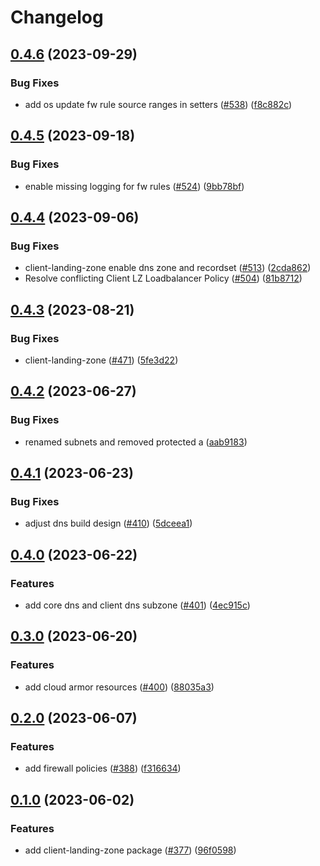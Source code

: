 # Changelog

## [0.4.6](https://github.com/GoogleCloudPlatform/pubsec-declarative-toolkit/compare/solutions/client-landing-zone/0.4.5...solutions/client-landing-zone/0.4.6) (2023-09-29)


### Bug Fixes

* add os update fw rule source ranges in setters ([#538](https://github.com/GoogleCloudPlatform/pubsec-declarative-toolkit/issues/538)) ([f8c882c](https://github.com/GoogleCloudPlatform/pubsec-declarative-toolkit/commit/f8c882ce1f32abc0a3b13829423886969f8b5e08))

## [0.4.5](https://github.com/GoogleCloudPlatform/pubsec-declarative-toolkit/compare/solutions/client-landing-zone/0.4.4...solutions/client-landing-zone/0.4.5) (2023-09-18)


### Bug Fixes

* enable missing logging for fw rules ([#524](https://github.com/GoogleCloudPlatform/pubsec-declarative-toolkit/issues/524)) ([9bb78bf](https://github.com/GoogleCloudPlatform/pubsec-declarative-toolkit/commit/9bb78bf67f0bc76ba414435c1ae2483144f2eaac))

## [0.4.4](https://github.com/GoogleCloudPlatform/pubsec-declarative-toolkit/compare/solutions/client-landing-zone/0.4.3...solutions/client-landing-zone/0.4.4) (2023-09-06)


### Bug Fixes

* client-landing-zone enable dns zone and recordset ([#513](https://github.com/GoogleCloudPlatform/pubsec-declarative-toolkit/issues/513)) ([2cda862](https://github.com/GoogleCloudPlatform/pubsec-declarative-toolkit/commit/2cda8628264e703db92b91c84651aa8a8c312b52))
* Resolve conflicting Client LZ Loadbalancer Policy ([#504](https://github.com/GoogleCloudPlatform/pubsec-declarative-toolkit/issues/504)) ([81b8712](https://github.com/GoogleCloudPlatform/pubsec-declarative-toolkit/commit/81b8712c880ce4c784f359b3b991745792c4151d))

## [0.4.3](https://github.com/GoogleCloudPlatform/pubsec-declarative-toolkit/compare/solutions/client-landing-zone/0.4.2...solutions/client-landing-zone/0.4.3) (2023-08-21)


### Bug Fixes

* client-landing-zone ([#471](https://github.com/GoogleCloudPlatform/pubsec-declarative-toolkit/issues/471)) ([5fe3d22](https://github.com/GoogleCloudPlatform/pubsec-declarative-toolkit/commit/5fe3d22a06de74dbe5ecacd6a5b7f6d323b247b1))

## [0.4.2](https://github.com/GoogleCloudPlatform/pubsec-declarative-toolkit/compare/solutions/client-landing-zone/0.4.1...solutions/client-landing-zone/0.4.2) (2023-06-27)


### Bug Fixes

* renamed subnets and removed protected a ([aab9183](https://github.com/GoogleCloudPlatform/pubsec-declarative-toolkit/commit/aab9183db352112cda77526c6b06baf56355f82f))

## [0.4.1](https://github.com/GoogleCloudPlatform/pubsec-declarative-toolkit/compare/solutions/client-landing-zone/0.4.0...solutions/client-landing-zone/0.4.1) (2023-06-23)


### Bug Fixes

* adjust dns build design ([#410](https://github.com/GoogleCloudPlatform/pubsec-declarative-toolkit/issues/410)) ([5dceea1](https://github.com/GoogleCloudPlatform/pubsec-declarative-toolkit/commit/5dceea17e661938ef5c35ade26d1db8f8e9ff9e9))

## [0.4.0](https://github.com/GoogleCloudPlatform/pubsec-declarative-toolkit/compare/solutions/client-landing-zone/0.3.0...solutions/client-landing-zone/0.4.0) (2023-06-22)


### Features

* add core dns and client dns subzone ([#401](https://github.com/GoogleCloudPlatform/pubsec-declarative-toolkit/issues/401)) ([4ec915c](https://github.com/GoogleCloudPlatform/pubsec-declarative-toolkit/commit/4ec915c58014ca84fd1e6a7b65248249be65b28c))

## [0.3.0](https://github.com/GoogleCloudPlatform/pubsec-declarative-toolkit/compare/solutions/client-landing-zone/0.2.0...solutions/client-landing-zone/0.3.0) (2023-06-20)


### Features

* add cloud armor resources ([#400](https://github.com/GoogleCloudPlatform/pubsec-declarative-toolkit/issues/400)) ([88035a3](https://github.com/GoogleCloudPlatform/pubsec-declarative-toolkit/commit/88035a3091e2baebd1fbb358ced61684e1584027))

## [0.2.0](https://github.com/GoogleCloudPlatform/pubsec-declarative-toolkit/compare/solutions/client-landing-zone/0.1.0...solutions/client-landing-zone/0.2.0) (2023-06-07)


### Features

* add firewall policies ([#388](https://github.com/GoogleCloudPlatform/pubsec-declarative-toolkit/issues/388)) ([f316634](https://github.com/GoogleCloudPlatform/pubsec-declarative-toolkit/commit/f316634df164a0711fd647fdc2a47aa22652a7dd))

## [0.1.0](https://github.com/GoogleCloudPlatform/pubsec-declarative-toolkit/compare/solutions/client-landing-zone-v0.0.1...solutions/client-landing-zone/0.1.0) (2023-06-02)


### Features

* add client-landing-zone package ([#377](https://github.com/GoogleCloudPlatform/pubsec-declarative-toolkit/issues/377)) ([96f0598](https://github.com/GoogleCloudPlatform/pubsec-declarative-toolkit/commit/96f0598cb4e7a74de42b28552ba73a1d6146b766))

